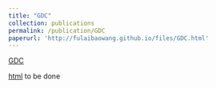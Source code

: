 ```yaml
---
title: "GDC"
collection: publications
permalink: /publication/GDC
paperurl: 'http://fulaibaowang.github.io/files/GDC.html'
---
```

[GDC](https://portal.gdc.cancer.gov/) 

[html](../files/GDC.html) to be done